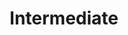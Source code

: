 ---
title: Intermediate
description: '재사용 가능한 컴포넌트와 컴포저블을 효율적으로 작성하는 방법'
navigation.icon: i-lucide-square-function
---